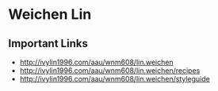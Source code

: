 # Weichen Lin

## Important Links

- http://ivylin1996.com/aau/wnm608/lin.weichen
- http://ivylin1996.com/aau/wnm608/lin.weichen/recipes
- http://ivylin1996.com/aau/wnm608/lin.weichen/styleguide

